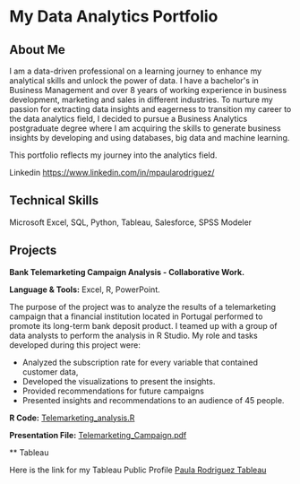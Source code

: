 # My Data Analytics Portfolio

## About Me

I am a data-driven professional on a learning journey to enhance my analytical skills and unlock the power of data. I have a bachelor's in Business Management and over 8 years of working experience in business development, marketing and sales in different industries. 
To nurture my passion for extracting data insights and eagerness to transition my career to the data analytics field, I decided to pursue a Business Analytics postgraduate degree where I am acquiring the skills to generate business insights by developing and using databases, big data and machine learning. 

This portfolio reflects my journey into the analytics field.

Linkedin https://www.linkedin.com/in/mpaularodriguez/

## Technical Skills
Microsoft Excel, SQL, Python, Tableau, Salesforce, SPSS Modeler

## Projects

**Bank Telemarketing Campaign Analysis - Collaborative Work.**

**Language & Tools:** Excel,  R, PowerPoint. 

The purpose of the project was to analyze the results of a telemarketing campaign that a financial institution located in Portugal performed to promote its long-term bank deposit product. I teamed up with a group of data analysts to perform the analysis in R Studio. 
My role and tasks developed during this project were:
- Analyzed the subscription rate for every variable that contained customer data, 
- Developed the visualizations to present the insights.
- Provided recommendations for future campaigns
- Presented insights and recommendations to an audience of 45 people. 

**R Code:** [Telemarketing_analysis.R](https://github.com/Paula1806/Data_Analytics_Portfolio/blob/d53cb14a5c7447dfa0d4365558ff3547662f7dde/BigData2_GroupProject.R)

**Presentation File:** [Telemarketing_Campaign.pdf](https://github.com/Paula1806/Data_Analytics_Portfolio/blob/52d8493c3857becfb834030719816b5e53c89bce/Telemarketing%20Campaign_Presentation.pdf)

** Tableau

Here is the link for my Tableau Public Profile
[Paula Rodriguez Tableau](https://public.tableau.com/app/profile/paula.rodriguez1806)
